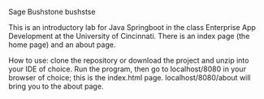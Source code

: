 Sage Bushstone
bushstse

This is an introductory lab for Java Springboot in the class Enterprise App Development at the University of Cincinnati. There is an index page (the home page) and an about page.

How to use: clone the repository or download the project and unzip into your IDE of choice. Run the program, then go to localhost/8080 in your browser of choice; this is the index.html page. localhost/8080/about will bring you to the about page.
